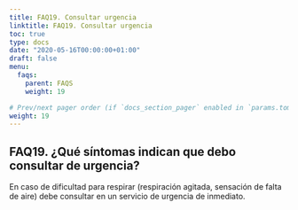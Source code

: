 ```yaml
---
title: FAQ19. Consultar urgencia
linktitle: FAQ19. Consultar urgencia
toc: true
type: docs
date: "2020-05-16T00:00:00+01:00"
draft: false
menu:
  faqs:
    parent: FAQS
    weight: 19

# Prev/next pager order (if `docs_section_pager` enabled in `params.toml`)
weight: 19
---
```


## FAQ19. ¿Qué síntomas indican que debo consultar de urgencia?

En caso de dificultad para respirar (respiración agitada, sensación de falta de aire) debe consultar en un servicio de urgencia de inmediato.
